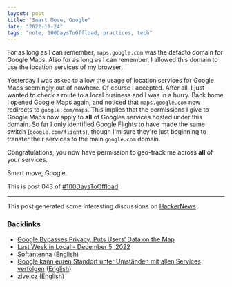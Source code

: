 ```yaml
---
layout: post
title: "Smart Move, Google"
date: "2022-11-24"
tags: "note, 100DaysToOffload, practices, tech"
---
```


For as long as I can remember, `maps.google.com` was the defacto domain for
Google Maps. Also for as long as I can remember, I allowed this domain to use
the location services of my browser.

Yesterday I was asked to allow the usage of location services for Google Maps
seemingly out of nowhere. Of course I accepted. After all, I just wanted to
check a route to a local business and I was in a hurry. Back home I opened
Google Maps again, and noticed that `maps.google.com` now redirects to
`google.com/maps`. This implies that the permissions I give to Google Maps now
apply to **all** of Googles services hosted under this domain. So far I only
identified Google Flights to have made the same switch (`google.com/flights`),
though I'm sure they're just beginning to transfer their services to the main
`google.com` domain.

Congratulations, you now have permission to geo-track me across **all** of your
services.

Smart move, Google.

This is post 043 of [#100DaysToOffload](https://100daystooffload.com/).

---

This post generated some interesting discussions on
[HackerNews](https://news.ycombinator.com/item?id=33729345).

### Backlinks

- [Google Bypasses Privacy, Puts Users’ Data on the Map](https://analyticsindiamag.com/google-bypasses-privacy-puts-users-data-on-the-map/)
- [Last Week in Local - December 5, 2022](https://open.spotify.com/episode/2EfB2yqlh7B62701mzc82v)
- [Softantenna](https://softantenna.com/blog/google-smart-move/) ([English](https://softantenna-com.translate.goog/blog/google-smart-move/?_x_tr_sl=auto&_x_tr_tl=en&_x_tr_hl=de&_x_tr_pto=wapp))
- [Google kann euren Standort unter Umständen mit allen Services verfolgen](https://stadt-bremerhaven.de/google-kann-euren-standort-unter-umstaenden-mit-allen-services-verfolgen/) ([English](https://stadt--bremerhaven-de.translate.goog/google-kann-euren-standort-unter-umstaenden-mit-allen-services-verfolgen/?_x_tr_sl=auto&_x_tr_tl=en&_x_tr_hl=de&_x_tr_pto=wapp))
- [zive.cz](https://www.zive.cz/clanky/google-vymyslel-figl-jak-nas-plosne-sledovat-stacilo-mapam-zmenit-adresu/sc-3-a-219564/default.aspx) ([English](https://www-zive-cz.translate.goog/clanky/google-vymyslel-figl-jak-nas-plosne-sledovat-stacilo-mapam-zmenit-adresu/sc-3-a-219564/default.aspx?_x_tr_sl=auto&_x_tr_tl=en&_x_tr_hl=de&_x_tr_pto=wapp))
